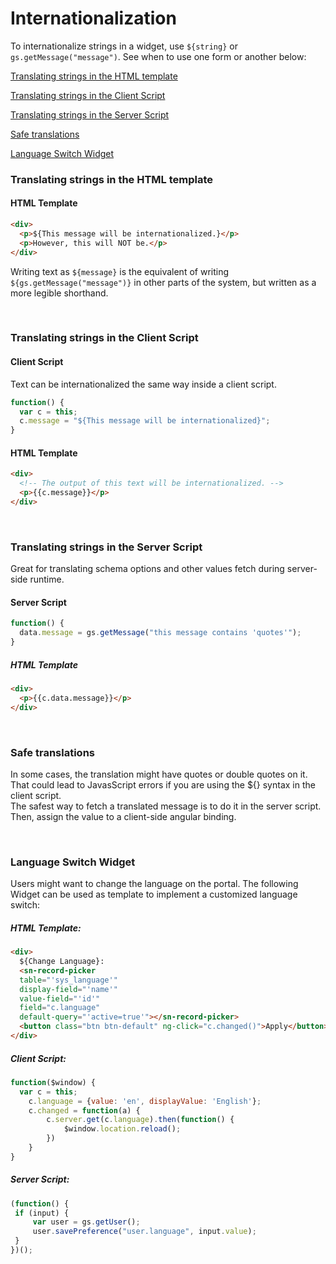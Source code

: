# Internationalization

To internationalize strings in a widget, use `${string}` or `gs.getMessage("message")`. See when to use one form or another below:

[Translating strings in the HTML template](#translating-strings-in-the-html-template)

[Translating strings in the Client Script](#translating-strings-in-the-client-script)

[Translating strings in the Server Script](#translating-strings-in-the-server-script)

[Safe translations](#safe-translations)

[Language Switch Widget](#language-switch-widget)


### Translating strings in the HTML template
#### HTML Template
```html
<div>
  <p>${This message will be internationalized.}</p>
  <p>However, this will NOT be.</p>
</div>
```
Writing text as ``${message}`` is the equivalent of writing ``${gs.getMessage("message")}`` in other parts of the system, but written as a more legible shorthand.

<br/>

### Translating strings in the Client Script
#### Client Script
Text can be internationalized the same way inside a client script.
```javascript
function() {
  var c = this;
  c.message = "${This message will be internationalized}";
}
```
#### HTML Template
```html
<div>
  <!-- The output of this text will be internationalized. -->
  <p>{{c.message}}</p>
</div>
```

<br/>

### Translating strings in the Server Script

Great for translating schema options and other values fetch during server-side runtime. 

#### Server Script
```javascript
function() {  
  data.message = gs.getMessage("this message contains 'quotes'");
}
```

##### HTML Template
```html
<div>  
  <p>{{c.data.message}}</p>
</div>
```

<br/>

### Safe translations
In some cases, the translation might have quotes or double quotes on it. That could lead to JavasScript errors if you are using the ${} syntax in the client script.  
The safest way to fetch a translated message is to do it in the server script. 
Then, assign the value to a client-side angular binding.

<br/>

### Language Switch Widget

Users might want to change the language on the portal. The following Widget can be used as template to implement a customized language switch:

##### HTML Template:
```html
<div>
  ${Change Language}:
  <sn-record-picker 
  table="'sys_language'" 
  display-field="'name'" 
  value-field="'id'" 
  field="c.language" 
  default-query="'active=true'"></sn-record-picker> 
  <button class="btn btn-default" ng-click="c.changed()">Apply</button> 
</div>
```

##### Client Script:
```javascript
function($window) {  
  var c = this;		
	c.language = {value: 'en', displayValue: 'English'};		
	c.changed = function(a) {							
		c.server.get(c.language).then(function() {			
			$window.location.reload();			
		})		
	}	
}
```

##### Server Script:
```javascript
(function() {			
 if (input) {	 	 
	 var user = gs.getUser();	 	 	 
	 user.savePreference("user.language", input.value);
 }
})();
```
